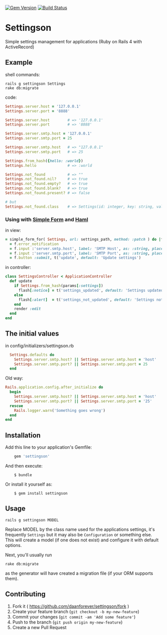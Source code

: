 [![Gem Version](https://badge.fury.io/rb/settingson.svg)](http://badge.fury.io/rb/settingson)
[![Build Status](https://travis-ci.org/daanforever/settingson.svg?branch=master)](https://travis-ci.org/daanforever/settingson)

# Settingson

Simple settings management for applications (Ruby on Rails 4 with ActiveRecord)

## Example

shell commands:
```console
rails g settingson Settings
rake db:migrate
```

code:
```ruby
Settings.server.host = '127.0.0.1'
Settings.server.port = '8888'

Settings.server.host        # => '127.0.0.1'
Settings.server.port        # => '8888'

Settings.server.smtp.host = '127.0.0.1'
Settings.server.smtp.port = 25

Settings.server.smtp.host   # => "127.0.0.1"
Settings.server.smtp.port   # => 25

Settings.from_hash({hello: :world})
Settings.hello              # => :world

Settings.not_found          # => ""
Settings.not_found.nil?     # => true
Settings.not_found.empty?   # => true
Settings.not_found.blank?   # => true
Settings.not_found.present? # => false

# but
Settings.not_found.class    # => Settings(id: integer, key: string, value: text, created_at: datetime, updated_at: datetime)
```

### Using with [Simple Form](https://github.com/plataformatec/simple_form) and [Haml](https://github.com/haml/haml)
in view:
```ruby
= simple_form_for( Settings, url: settings_path, method: :patch ) do |f|
  = f.error_notification
  = f.input :'server.smtp.host', label: 'SMTP Host', as: :string, placeholder: 'mail.google.com'
  = f.input :'server.smtp.port', label: 'SMTP Port', as: :string, placeholder: '25'
  = f.button :submit, t('update', default: 'Update settings')
```

in controller:
```ruby
class SettingsController < ApplicationController
  def update
    if Settings.from_hash(params[:settings])
      flash[:notice] = t('settings_updated', default: 'Settings updated successfully')
    else
      flash[:alert]  = t('settings_not_updated', default: 'Settings not updated')
    end
    render :edit
  end
end
```

## The initial values
in config/initializers/settingson.rb

```ruby
  Settings.defaults do
    Settings.server.smtp.host? || Settings.server.smtp.host = 'host'
    Settings.server.smtp.port? || Settings.server.smtp.port = 25
  end
```

Old way:
```ruby
Rails.application.config.after_initialize do
  begin
    Settings.server.smtp.host? || Settings.server.smtp.host = 'host'
    Settings.server.smtp.port? || Settings.server.smtp.port = '25'
  rescue
    Rails.logger.warn('Something goes wrong')
  end
end
```

## Installation

Add this line to your application's Gemfile:

```ruby
    gem 'settingson'
```

And then execute:

```console
    $ bundle
```

Or install it yourself as:

```console
    $ gem install settingson
```

## Usage

```console
rails g settingson MODEL
```
Replace MODEL by the class name used for the applications settings, it's frequently `Settings` but it may also be `Configuration` or something else. This will create a model (if one does not exist) and configure it with default options.

Next, you'll usually run
```console
rake db:migrate
```
as the generator will have created a migration file (if your ORM supports them).

## Contributing

1. Fork it ( https://github.com/daanforever/settingson/fork )
2. Create your feature branch (`git checkout -b my-new-feature`)
3. Commit your changes (`git commit -am 'Add some feature'`)
4. Push to the branch (`git push origin my-new-feature`)
5. Create a new Pull Request
